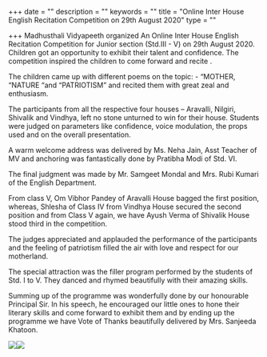 +++
date = ""
description = ""
keywords = ""
title = "Online Inter House English Recitation Competition on 29th August 2020"
type = ""

+++
Madhusthali Vidyapeeth organized An Online Inter House English Recitation Competition for Junior section (Std.III - V) on 29th August 2020. Children got an opportunity to exhibit their talent and confidence. The competition inspired the children to come forward and recite .

The children came up with different poems on the topic: - “MOTHER, “NATURE “and “PATRIOTISM” and recited them with great zeal and enthusiasm.

The participants from all the respective four houses – Aravalli, Nilgiri, Shivalik and Vindhya, left no stone unturned to win for their house. Students were judged on parameters like confidence, voice modulation, the props used and on the overall presentation.

A warm welcome address was delivered by Ms. Neha Jain, Asst Teacher of MV and anchoring was fantastically done by Pratibha Modi of Std. VI.

The final judgment was made by Mr. Samgeet Mondal and Mrs. Rubi Kumari of the English Department.

From class V, Om Vibhor Pandey of Aravalli House bagged the first position, whereas, Shlesha of Class IV from Vindhya House secured the second position and from Class V again, we have Ayush Verma of Shivalik House stood third in the competition.

The judges appreciated and applauded the performance of the participants and the feeling of patriotism filled the air with love and respect for our motherland.

The special attraction was the filler program performed by the students of Std. I to V. They danced and rhymed beautifully with their amazing skills.

Summing up of the programme was wonderfully done by our honourable Principal Sir. In his speech, he encouraged our little ones to hone their literary skills and come forward to exhibit them and by ending up the programme we have Vote of Thanks beautifully delivered by Mrs. Sanjeeda Khatoon.

![](/uploads/2020/09/06/20200829_150529.jpg)![](/uploads/2020/09/06/img-20200829-wa0070.jpg)